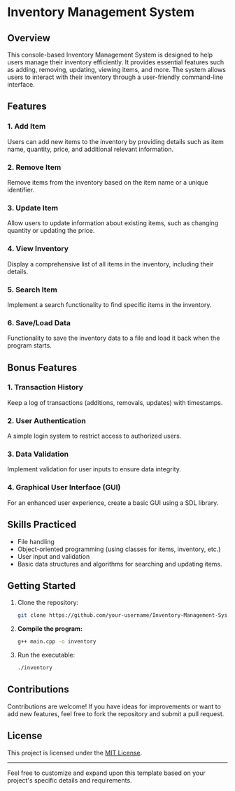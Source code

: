 # Inventory Management System

## Overview

This console-based Inventory Management System is designed to help users manage their inventory efficiently. It provides essential features such as adding, removing, updating, viewing items, and more. The system allows users to interact with their inventory through a user-friendly command-line interface.

## Features

### 1. Add Item

Users can add new items to the inventory by providing details such as item name, quantity, price, and additional relevant information.

### 2. Remove Item

Remove items from the inventory based on the item name or a unique identifier.

### 3. Update Item

Allow users to update information about existing items, such as changing quantity or updating the price.

### 4. View Inventory

Display a comprehensive list of all items in the inventory, including their details.

### 5. Search Item

Implement a search functionality to find specific items in the inventory.

### 6. Save/Load Data

Functionality to save the inventory data to a file and load it back when the program starts.

## Bonus Features

### 1. Transaction History

Keep a log of transactions (additions, removals, updates) with timestamps.

### 2. User Authentication

A simple login system to restrict access to authorized users.

### 3. Data Validation

Implement validation for user inputs to ensure data integrity.

### 4. Graphical User Interface (GUI)

For an enhanced user experience, create a basic GUI using a SDL library.

## Skills Practiced

- File handling
- Object-oriented programming (using classes for items, inventory, etc.)
- User input and validation
- Basic data structures and algorithms for searching and updating items.

## Getting Started

1. Clone the repository:

   ```bash
   git clone https://github.com/your-username/Inventory-Management-System.git
   ```

3. **Compile the program:**

   ```bash
   g++ main.cpp -o inventory
   ```
   
4. Run the executable:

   ```bash
   ./inventory
   ```

## Contributions

Contributions are welcome! If you have ideas for improvements or want to add new features, feel free to fork the repository and submit a pull request.

## License

This project is licensed under the [MIT License](LICENSE).

---

Feel free to customize and expand upon this template based on your project's specific details and requirements.
